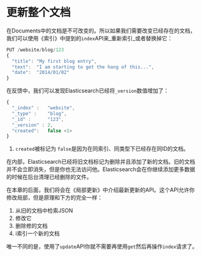 # 更新整个文档

在Documents中的文档是不可改变的。所以如果我们需要改变已经存在的文档，我们可以使用《索引》中提到的`index`API来_重新索引_或者替换掉它：

```js
PUT /website/blog/123
{
  "title": "My first blog entry",
  "text":  "I am starting to get the hang of this...",
  "date":  "2014/01/02"
}
```
在反馈中，我们可以发现Elasticsearch已经将`_version`数值增加了：

```js
{
  "_index" :   "website",
  "_type" :    "blog",
  "_id" :      "123",
  "_version" : 2,
  "created":   false <1>
}
```
1. `created`被标记为 `false`是因为在同索引、同类型下已经存在同ID的文档。

在内部，Elasticsearch已经将旧文档标记为删除并且添加了新的文档。旧的文档并不会立即消失，但是你也无法访问他。Elasticsearch会在你继续添加更多数据的时候在后台清理已经删除的文件。

在本章的后面，我们将会在《局部更新》中介绍最新更新的API。这个API允许你修改局部，但是原理和下方的完全一样：

1. 从旧的文档中检索JSON
2. 修改它
3. 删除修的文档
4. i索引一个新的文档

唯一不同的是，使用了`update`API你就不需要再使用`get`然后再操作`index`请求了。
